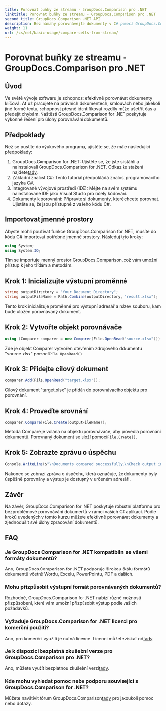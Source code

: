 ```yaml
---
title: Porovnat buňky ze streamu - GroupDocs.Comparison pro .NET
linktitle: Porovnat buňky ze streamu - GroupDocs.Comparison pro .NET
second_title: GroupDocs.Comparison .NET API
description: Bez námahy porovnávejte dokumenty v C# pomocí GroupDocs.Comparison for .NET. Snadno zjednodušte své úlohy zpracování dokumentů.
weight: 11
url: /cs/net/basic-usage/compare-cells-from-stream/
---
```


# Porovnat buňky ze streamu - GroupDocs.Comparison pro .NET

## Úvod
Ve světě vývoje softwaru je schopnost efektivně porovnávat dokumenty klíčová. Ať už pracujete na právních dokumentech, smlouvách nebo jakékoli jiné formě textu, schopnost přesně identifikovat rozdíly může ušetřit čas a předejít chybám. Naštěstí GroupDocs.Comparison for .NET poskytuje výkonné řešení pro úlohy porovnávání dokumentů.
## Předpoklady
Než se pustíte do výukového programu, ujistěte se, že máte následující předpoklady:
1.  GroupDocs.Comparison for .NET: Ujistěte se, že jste si stáhli a nainstalovali GroupDocs.Comparison for .NET. Odkaz ke stažení najdete[tady](https://releases.groupdocs.com/comparison/net/).
2. Základní znalost C#: Tento tutoriál předpokládá znalost programovacího jazyka C#.
3. Integrované vývojové prostředí (IDE): Mějte na svém systému nainstalované IDE jako Visual Studio pro účely kódování.
4. Dokumenty k porovnání: Připravte si dokumenty, které chcete porovnat. Ujistěte se, že jsou přístupné z vašeho kódu C#.

## Importovat jmenné prostory
Abyste mohli používat funkce GroupDocs.Comparison for .NET, musíte do kódu C# importovat potřebné jmenné prostory. Následuj tyto kroky:

```csharp
using System;
using System.IO;
```
Tím se importuje jmenný prostor GroupDocs.Comparison, což vám umožní přístup k jeho třídám a metodám.

## Krok 1: Inicializujte výstupní proměnné
```csharp
string outputDirectory = "Your Document Directory";
string outputFileName = Path.Combine(outputDirectory, "result.xlsx");
```
Tento krok inicializuje proměnné pro výstupní adresář a název souboru, kam bude uložen porovnávaný dokument.
## Krok 2: Vytvořte objekt porovnávače
```csharp
using (Comparer comparer = new Comparer(File.OpenRead("source.xlsx")))
```
 Zde je objekt Comparer vytvořen otevřením zdrojového dokumentu "source.xlsx" pomocí`File.OpenRead()`.
## Krok 3: Přidejte cílový dokument
```csharp
comparer.Add(File.OpenRead("target.xlsx"));
```
Cílový dokument "target.xlsx" je přidán do porovnávacího objektu pro porovnání.
## Krok 4: Proveďte srovnání
```csharp
comparer.Compare(File.Create(outputFileName));
```
 Metoda Compare je volána na objektu porovnávače, aby provedla porovnání dokumentů. Porovnaný dokument se uloží pomocí`File.Create()`.
## Krok 5: Zobrazte zprávu o úspěchu
```csharp
Console.WriteLine($"\nDocuments compared successfully.\nCheck output in {outputDirectory}.");
```
Nakonec se zobrazí zpráva o úspěchu, která označuje, že dokumenty byly úspěšně porovnány a výstup je dostupný v určeném adresáři.

## Závěr
Na závěr, GroupDocs.Comparison for .NET poskytuje robustní platformu pro bezproblémové porovnávání dokumentů v rámci vašich C# aplikací. Podle kroků uvedených v tomto kurzu můžete efektivně porovnávat dokumenty a zjednodušit své úlohy zpracování dokumentů.
## FAQ
### Je GroupDocs.Comparison for .NET kompatibilní se všemi formáty dokumentů?
Ano, GroupDocs.Comparison for .NET podporuje širokou škálu formátů dokumentů včetně Wordu, Excelu, PowerPointu, PDF a dalších.
### Mohu přizpůsobit výstupní formát porovnávaných dokumentů?
Rozhodně, GroupDocs.Comparison for .NET nabízí různé možnosti přizpůsobení, které vám umožní přizpůsobit výstup podle vašich požadavků.
### Vyžaduje GroupDocs.Comparison for .NET licenci pro komerční použití?
 Ano, pro komerční využití je nutná licence. Licenci můžete získat od[tady](https://purchase.groupdocs.com/buy).
### Je k dispozici bezplatná zkušební verze pro GroupDocs.Comparison pro .NET?
 Ano, můžete využít bezplatnou zkušební verzi[tady](https://releases.groupdocs.com/).
### Kde mohu vyhledat pomoc nebo podporu související s GroupDocs.Comparison for .NET?
 Můžete navštívit fórum GroupDocs.Comparison[tady](https://forum.groupdocs.com/c/comparison/12) pro jakoukoli pomoc nebo dotazy.